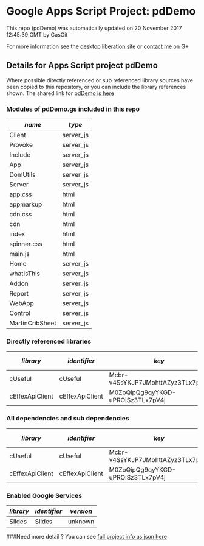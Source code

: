 # Google Apps Script Project: pdDemo
This repo (pdDemo) was automatically updated on 20 November 2017 12:45:39 GMT by GasGit

For more information see the [desktop liberation site](http://ramblings.mcpher.com/Home/excelquirks/drivesdk/gettinggithubready "desktop liberation") or [contact me on G+](https://plus.google.com/+BruceMcpherson "Bruce McPherson - GDE")
## Details for Apps Script project pdDemo
Where possible directly referenced or sub referenced library sources have been copied to this repository, or you can include the library references shown. 
The shared link for [pdDemo is here](https://script.google.com/d/1JHsOIoC7CZUY-qVFN0sQ15lpea4WrgC9TJV5fRLUaH52kjhy086WMFs9/edit?usp=sharing "open in the GAS IDE")

### Modules of pdDemo.gs included in this repo
*name*|*type*
--- | --- 
Client| server_js
Provoke| server_js
Include| server_js
App| server_js
DomUtils| server_js
Server| server_js
app.css| html
appmarkup| html
cdn.css| html
cdn| html
index| html
spinner.css| html
main.js| html
Home| server_js
whatIsThis| server_js
Addon| server_js
Report| server_js
WebApp| server_js
Control| server_js
MartinCribSheet| server_js
### Directly referenced libraries
*library*|*identifier*|*key*|*version*|*dev mode*|*source*|
--- | --- | --- | --- | --- | --- 
cUseful| cUseful|Mcbr-v4SsYKJP7JMohttAZyz3TLx7pV4j|94|no|[here](libraries/cUseful "library source")
cEffexApiClient| cEffexApiClient|M0ZoQipQg9qyYKGD-uPROISz3TLx7pV4j|9|no|[here](libraries/cEffexApiClient "library source")
### All dependencies and sub dependencies
*library*|*identifier*|*key*|*version*|*dev mode*|*source*|
--- | --- | --- | --- | --- | --- 
cUseful| cUseful|Mcbr-v4SsYKJP7JMohttAZyz3TLx7pV4j|94|no|[here](libraries/cUseful "library source")
cEffexApiClient| cEffexApiClient|M0ZoQipQg9qyYKGD-uPROISz3TLx7pV4j|9|no|[here](libraries/cEffexApiClient "library source")
### Enabled Google Services
*library*|*identifier*|*version*
--- | --- | --- 
Slides| Slides|unknown
###Need more detail ?
You can see [full project info as json here](info.json)
